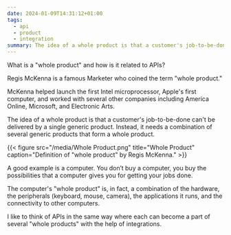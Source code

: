 ```yaml
---
date: 2024-01-09T14:31:12+01:00
tags:
  - api
  - product
  - integration
summary: The idea of a whole product is that a customer's job-to-be-done can't be delivered by a single generic product. Instead, it needs a combination of several generic products that form a whole product.
---
```

What is a "whole product" and how is it related to APIs?

Regis McKenna is a famous Marketer who coined the term "whole product."

McKenna helped launch the first Intel microprocessor, Apple's first computer, and worked with several other companies including America Online, Microsoft, and Electronic Arts.

The idea of a whole product is that a customer's job-to-be-done can't be delivered by a single generic product. Instead, it needs a combination of several generic products that form a whole product.

{{< figure src="/media/Whole Product.png" title="Whole Product" caption="Definition of \"whole product\" by Regis McKenna." >}}

A good example is a computer. You don’t buy a computer, you buy the possibilities that a computer gives you for getting your jobs done.

The computer's "whole product" is, in fact, a combination of the hardware, the peripherals (keyboard, mouse, camera), the applications it runs, and the connectivity to other computers.

I like to think of APIs in the same way where each can become a part of several "whole products" with the help of integrations.